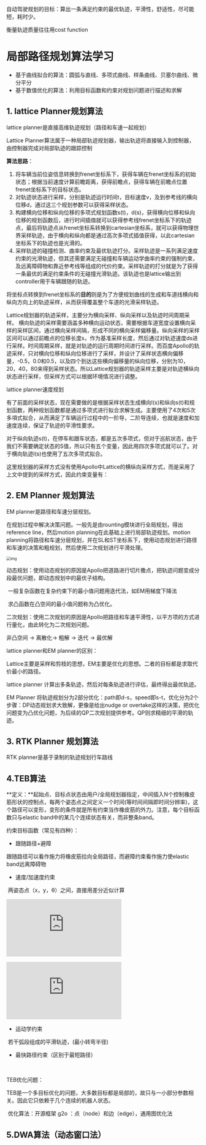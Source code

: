 自动驾驶规划的目标：算出一条满足约束的最优轨迹，平滑性，舒适性，尽可能短，耗时少。

衡量轨迹质量往往用cost function

# 局部路径规划算法学习

- 基于曲线拟合的算法：圆弧与直线、多项式曲线、样条曲线、贝塞尔曲线、微分平分
- 基于数值优化的算法：利用目标函数和约束对规划问题进行描述和求解

## 1. lattice Planner规划算法

lattice planner是直接高维轨迹规划（路径和车速一起规划）

Lattice Planner算法属于一种局部轨迹规划器，输出轨迹将直接输入到控制器，由控制器完成对局部轨迹的跟踪控制

**算法思路**：

1. 将车辆当前位姿信息转换到frenet坐标系下，获得车辆在frenet坐标系的初始状态；根据当前速度计算前瞻距离，获得前瞻点，获得车辆在前瞻点位置frenet坐标系下的目标状态。
2. 对轨迹状态进行采样，分别是轨迹运行时间t，目标速度v，及到参考线的横向位移d，通过这三个规划参数可以获得采样状态。
3. 构建横向位移和纵向位移的多项式规划函数s(t)，d(s)，获得横向位移和纵向位移的规划函数后，进行时间插值就可以获得参考线frenet坐标系下的轨迹点，最后将轨迹点从frenet坐标系转换到cartesian坐标系，就可以获得物理世界采样轨迹，由于横向和纵向都是通过高次多项式插值获得，以此cartesian坐标系下的轨迹也是光滑的。
4. 采样轨迹的碰撞检测、曲率约束及最优轨迹打分。采样轨迹是一系列满足速度约束的光滑轨迹，但其还需要满足无碰撞和车辆运动学曲率约束的强制约束，及远离障碍物和靠近参考线等组成的代价约束。采样轨迹的打分就是为了获得一条最优的满足约束条件的无碰撞光滑轨迹。该轨迹也是lattice输出到controller用于车辆跟随的轨迹。

将坐标点转换到frenet坐标系的**目的**则是为了方便规划曲线的生成和车道线横向和纵向方向上的轨迹采样，从而获得覆盖整个车道的光滑采样轨迹。

Lattice规划器的轨迹采样，主要分为横向采样、纵向采样以及轨迹时间周期采样。 横向轨迹的采样需要涵盖多种横向运动状态，需要根据车道宽度设置横向采样的采样区间，通过横向采样间隔，形成不同的横向采样偏移量。纵向采样的采样区间可以通过前瞻点的位移长度s，作为基准采样长度，然后通过对轨迹速度ds进行采样。时间周期采样，就是对轨迹的运行周期时间进行采样。而百度Apollo的轨迹采样，只对横向位移和纵向位移进行了采样，并设计了采样状态横向偏移量，-0.5，0.0和0.5，以及四个到达这些横向偏移量的纵向位移，分别为10，20，40，80来得到采样状态。所以Lattice规划器的轨迹采样主要是对轨迹横纵向状态进行采样，但采样方式可以根据环境情况进行调整。

lattice planner速度规划

有了前面的采样状态，现在需要做的是根据采样状态生成横向l(s)和纵向s(t)和规划函数，两种规划函数都是通过多项式进行拟合求解生成。主要使用了4次和5次多項式拟合，从而满足了车辆运行过程中的一阶导，二阶导连续，也就是速度和加速度连续，保证了轨迹的平滑性要求。

对于纵向轨迹s(t)，在停车和跟车状态，都是五次多项式，但对于巡航状态，由于我们不需要确定状态的S值，所以只有五个变量，因此用四次多项式就可以了。对于横向轨迹l(s)也使用了五次多项式拟合。

这里规划器的采样方式没有使用Apollo中Lattice的横纵向采样方式，而是采用了上文中提到的采样方式，因此约束变量有：

## 2. EM Planner 规划算法

EM planner是路径和车速分层规划。

在规划过程中解决决策问题。一般先是由rounting模块进行全局规划，得出reference line，然后motion planning在此基础上进行局部轨迹规划。motion planning将路径和车速分层规划，并在SL和ST坐标系下，使用动态规划进行路径和车速的决策和粗规划，然后使用二次规划进行平滑处理。

<img src="https://img-blog.csdnimg.cn/2021030510011038.JPG?x-oss-process=image/watermark,type_ZmFuZ3poZW5naGVpdGk,shadow_10,text_aHR0cHM6Ly9ibG9nLmNzZG4ubmV0L0lIVFlfTlVJ,size_16,color_FFFFFF,t_70#pic_center" alt="img" style="zoom:67%;" />

动态规划：使用动态规划的原因是Apollo把道路进行切片撒点，把轨迹问题变成分段最优问题，即动态规划中的最优子结构。

​		一般复杂函数在复杂约束下的最小值问题用迭代法，如EM用梯度下降法

​		求凸函数在凸空间的最小值问题称为凸优化。

二次规划：使用二次规划的原因是Apollo把路径和车速平滑性，以平方项的方式进行量化，由此转化为二次规划问题。

非凸空间 → 离散化→ 粗解 → 迭代 → 最优解



lattice planner和EM planner的区别：

Lattice主要是采样和剪枝的思想，EM主要是优化的思想。二者的目标都是求取代价最小的路径。

lattice planner 计算出多条轨迹，然后对每条轨迹进行评估，最终得出最优轨迹。

EM Planner 将轨迹规划分为2部分优化：path即d-s，speed即s-t，优化分为2个步骤：DP动态规划求大致解，更像是给出nudge or overtake这样的决策，把优化问题变为凸优化问题，为后续的QP二次规划提供参考。QP则求精细的平滑的轨迹。

## 3. RTK Planner 规划算法

RTK planner是基于录制的轨迹规划行车路线

## 4.TEB算法

**定义：**起始点、目标点状态由用户/全局规划器指定，中间插入N个控制橡皮筋形状的控制点，每两个姿态点之间定义一个时间(等时间间隔即时间分辨率)，这个路径可以变形，变形的条件就是所有约束当作橡皮筋的外力。注意，每个目标函数只与elastic band中的某几个连续状态有关，而非整条band。

约束目标函数（常见有四种）：

- 跟随路径+避障

​			跟随路径可以看作施力将橡皮筋拉向全局路径，而避障约束看作施力使elastic band远离障碍物

- 速度/加速度约束

​			两姿态点（x，y，θ）之间，直接用差分近似计算

![img](https://latex.codecogs.com/gif.latex?V_%7Bmin%7D%20%5Cleqslant%20f_%7Bv%7D%28B%29%20%5Cleqslant%20V_%7Bmax%7D)

![img](https://latex.codecogs.com/gif.latex?a_%7Bmin%7D%20%5Cleqslant%20f_%7Ba%7D%28B%29%20%5Cleqslant%20a_%7Bmax%7D)

- 运动学约束

​			若干弧段组成的平滑轨迹，(最小转弯半径)

- 最快路径约束（区别于最短路径）

​			

TEB优化问题：

​	TEB是一个多目标优化的问题，大多数目标都是局部的，故只与一小部分参数相关。因此它只依赖于几个连续的机器人状态。

​	优化算法：开源框架 g2o ：点（node）和边（edge），通用图优化法

## 5.DWA算法（动态窗口法）

